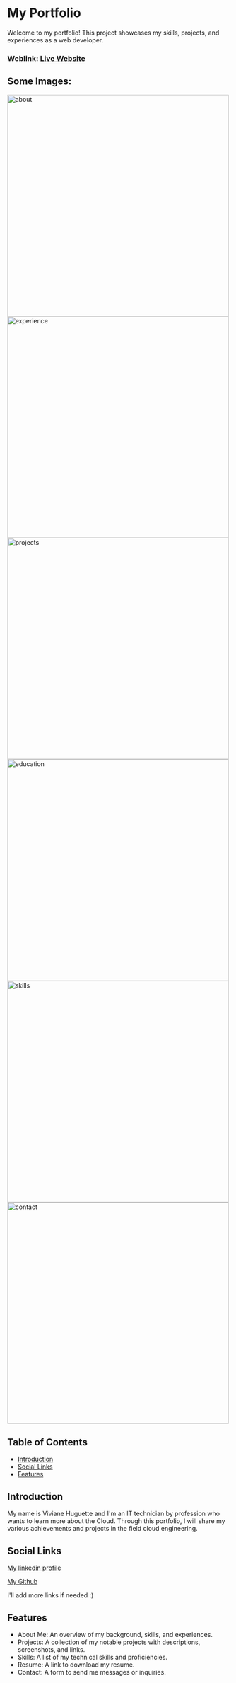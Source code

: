 # My Portfolio
Welcome to my portfolio! This project showcases my skills, projects, and experiences as a web developer.

### Weblink:  [Live Website](https://khugg.github.io/)
## Some Images:

<img  width="501px;" alt="about" src="https://github.com/user-attachments/assets/7e1ed94f-aced-449f-9578-2dcc1b3320fb">
<img width="501px" alt="experience" src="https://github.com/user-attachments/assets/2c44e223-7a0b-4cb2-b360-b1615050ac28">
<img width="501px" alt="projects" src="https://github.com/user-attachments/assets/09a2fe2c-b499-4a6b-a57c-adcd41cb40c2">
<img width="501px" alt="education" src="https://github.com/user-attachments/assets/401b438a-d573-4609-a74f-dfad93dc2784">
<img width="501ox" alt="skills" src="https://github.com/user-attachments/assets/48e210c4-8aa0-4aa9-a20f-e19e0037c6a0">
<img width="501px" alt="contact" src="https://github.com/user-attachments/assets/947223a0-da75-4fcd-bebf-2e2979215744">

## Table of Contents
- [Introduction](#introduction)
- [Social Links](#social-links)
- [Features](#features)

## Introduction
My name is Viviane Huguette and I'm an IT technician by profession who wants to learn more about the Cloud. Through this portfolio, I will share my various achievements and projects in the field cloud engineering.

## Social Links

<!DOCTYPE html>
<html>
<head>
</head>
<body>
   <p><a href="https://www.linkedin.com/feed/">My linkedin profile</a></p>
   <p><a href="https://github.com/">My Github</a></p>
   <p> I'll add more links if needed :)</p>
</body>
</html>

## Features
- About Me: An overview of my background, skills, and experiences.
- Projects: A collection of my notable projects with descriptions, screenshots, and links.
- Skills: A list of my technical skills and proficiencies.
- Resume: A link to download my resume.
- Contact: A form to send me messages or inquiries.



